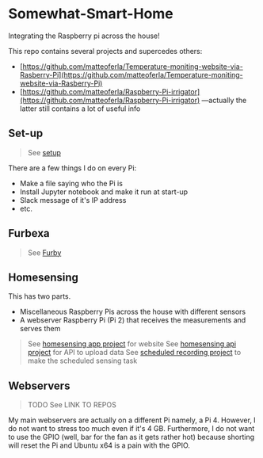 # Somewhat-Smart-Home
Integrating the Raspberry pi across the house!

This repo contains several projects and supercedes others:

* [https://github.com/matteoferla/Temperature-moniting-website-via-Rasberry-Pi](https://github.com/matteoferla/Temperature-moniting-website-via-Rasberry-Pi)
* [https://github.com/matteoferla/Raspberry-Pi-irrigator](https://github.com/matteoferla/Raspberry-Pi-irrigator) —actually the latter still contains a lot of useful info

## Set-up

> See [setup](setting_up.md)

There are a few things I do on every Pi:

* Make a file saying who the Pi is
* Install Jupyter notebook and make it run at start-up
* Slack message of it's IP address
* etc.

## Furbexa

> See [Furby](fubexa%20project/README.md)

## Homesensing

This has two parts.

* Miscellaneous Raspberry Pis across the house with different sensors
* A webserver Raspberry Pi (Pi 2) that receives the measurements and serves them

> See [homesensing app project](homesensing%20app%20project/README.md) for website
> See [homesensing api project](homesensing%20api%20project/README.md) for API to upload data
> See [scheduled recording project](scheduled%20recording%20project/README.md) to make the scheduled sensing task

## Webservers


> TODO See LINK TO REPOS

My main webservers are actually on a different Pi namely, a Pi 4.
However, I do not want to stress too much even if it's 4 GB.
Furthermore, I do not want to use the GPIO (well, bar for the fan as it gets rather hot)
because shorting will reset the Pi and Ubuntu x64 is a pain with the GPIO.




